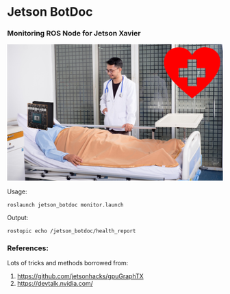# Jetson BotDoc

### Monitoring ROS Node for Jetson Xavier

![botdoc](/imgs/botdoc.jpg)

Usage:
```
roslaunch jetson_botdoc monitor.launch
```

Output:
```
rostopic echo /jetson_botdoc/health_report
```

### References:

Lots of tricks and methods borrowed from:
1. https://github.com/jetsonhacks/gpuGraphTX
2. https://devtalk.nvidia.com/
